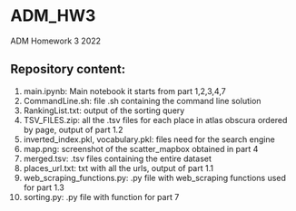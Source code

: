 # ADM_HW3
ADM Homework 3 2022


## Repository content:

1. main.ipynb: Main notebook it starts from part 1,2,3,4,7
2. CommandLine.sh: file .sh containing the command line solution
3. RankingList.txt: output of the sorting query
4. TSV_FILES.zip: all the .tsv files for each place in atlas obscura ordered by page, output of part 1.2
5. inverted_index.pkl, vocabulary.pkl: files need for the search engine
6. map.png: screenshot of the scatter_mapbox obtained in part 4
7. merged.tsv: .tsv files containing the entire dataset
8. places_url.txt: txt with all the urls, output of part 1.1
9. web_scraping_functions.py: .py file with web_scraping functions used for part 1.3
10. sorting.py: .py file with function for part 7

